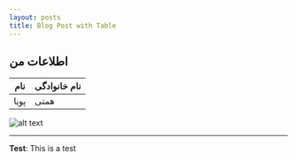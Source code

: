 ```yaml
---
layout: posts
title: Blog Post with Table
---
```


## اطلاعات من

| نام     | نام خانوادگی |
|---------|---------------|
| پویا    |همتی        |

![alt text](../assets/images/broken_image.jpg "Broken Image")

---
**Test**: This is a test
